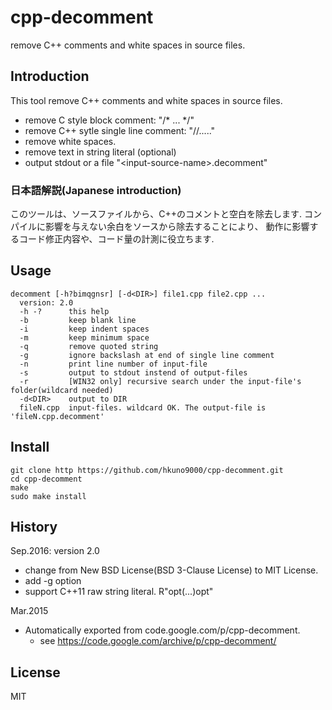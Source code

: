 # cpp-decomment
remove C++ comments and white spaces in source files.

## Introduction
This tool remove C++ comments and white spaces in source files.
* remove C style block comment: "/* ... */" 
* remove C++ sytle single line comment: "//....."
* remove white spaces.
* remove text in string literal (optional)
* output stdout or a file "\<input-source-name\>.decomment"

### 日本語解説(Japanese introduction)
このツールは、ソースファイルから、C++のコメントと空白を除去します.
コンパイルに影響を与えない余白をソースから除去することにより、
動作に影響するコード修正内容や、コード量の計測に役立ちます.

## Usage
```
decomment [-h?bimqgnsr] [-d<DIR>] file1.cpp file2.cpp ...
  version: 2.0
  -h -?      this help
  -b         keep blank line
  -i         keep indent spaces
  -m         keep minimum space
  -q         remove quoted string
  -g         ignore backslash at end of single line comment
  -n         print line number of input-file
  -s         output to stdout instend of output-files
  -r         [WIN32 only] recursive search under the input-file's folder(wildcard needed)
  -d<DIR>    output to DIR
  fileN.cpp  input-files. wildcard OK. The output-file is 'fileN.cpp.decomment'
```
## Install
```
git clone http https://github.com/hkuno9000/cpp-decomment.git
cd cpp-decomment
make
sudo make install
```

## History

Sep.2016: version 2.0
* change from New BSD License(BSD 3-Clause License) to MIT License.
* add -g option
* support C++11 raw string literal. R"opt(...)opt"

Mar.2015
* Automatically exported from code.google.com/p/cpp-decomment.
  * see https://code.google.com/archive/p/cpp-decomment/

## License
MIT
